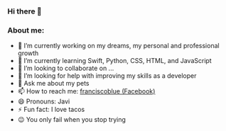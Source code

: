 ### Hi there 👋

### About me:

- 🔭 I’m currently working on my dreams, my personal and professional growth
- 🌱 I’m currently learning Swift, Python, CSS, HTML, and JavaScript
- 👯 I’m looking to collaborate on ...
- 🤔 I’m looking for help with improving my skills as a developer
- 💬 Ask me about my pets
- 📫 How to reach me: [franciscoblue (Facebook)](https://www.facebook.com/franciscoblue)
- 😄 Pronouns: Javi
- ⚡ Fun fact: I love tacos
- 😉 You only fail when you stop trying

